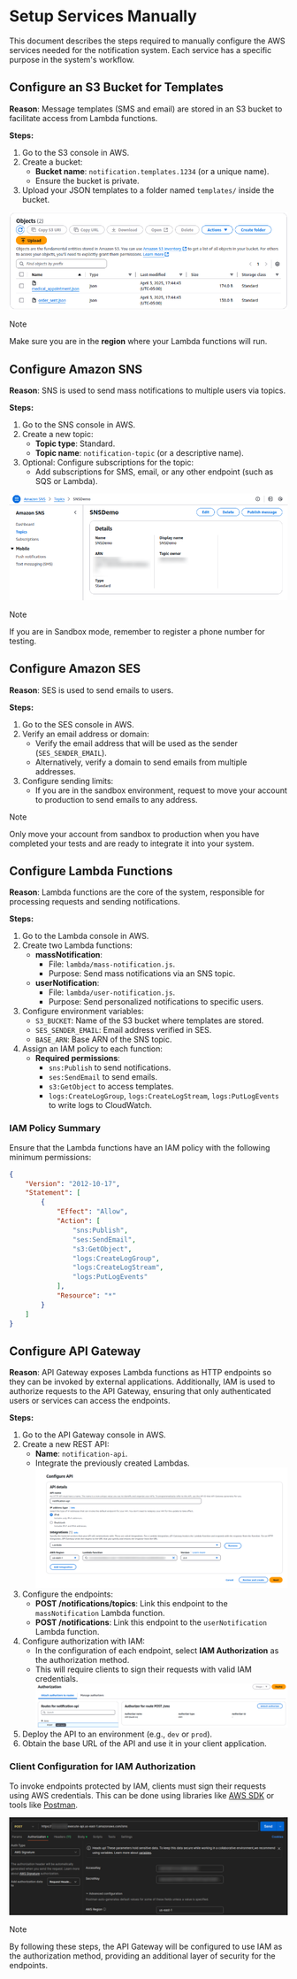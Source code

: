 # Setup Services Manually

This document describes the steps required to manually configure the AWS services needed for the notification system. Each service has a specific purpose in the system's workflow.

## Configure an S3 Bucket for Templates

**Reason**: Message templates (SMS and email) are stored in an S3 bucket to facilitate access from Lambda functions.

**Steps:**

1. Go to the S3 console in AWS.
2. Create a bucket:
   - **Bucket name**: `notification.templates.1234` (or a unique name).
   - Ensure the bucket is private.
3. Upload your JSON templates to a folder named `templates/` inside the bucket.

![upload templates](/images/templates-bucket.png)

> [!note]
> Make sure you are in the **region** where your Lambda functions will run.

## Configure Amazon SNS

**Reason**: SNS is used to send mass notifications to multiple users via topics.

**Steps:**

1. Go to the SNS console in AWS.
2. Create a new topic:
   - **Topic type**: Standard.
   - **Topic name**: `notification-topic` (or a descriptive name).
3. Optional: Configure subscriptions for the topic:
   - Add subscriptions for SMS, email, or any other endpoint (such as SQS or Lambda).

![create topic](/images/notification-topic.png)

> [!note]
> If you are in Sandbox mode, remember to register a phone number for testing.

## Configure Amazon SES

**Reason**: SES is used to send emails to users.

**Steps:**

1. Go to the SES console in AWS.
2. Verify an email address or domain:
   - Verify the email address that will be used as the sender (`SES_SENDER_EMAIL`).
   - Alternatively, verify a domain to send emails from multiple addresses.
3. Configure sending limits:
   - If you are in the sandbox environment, request to move your account to production to send emails to any address.

> [!note]
> Only move your account from sandbox to production when you have completed your tests and are ready to integrate it into your system.

## Configure Lambda Functions

**Reason**: Lambda functions are the core of the system, responsible for processing requests and sending notifications.

**Steps:**

1. Go to the Lambda console in AWS.
2. Create two Lambda functions:
   - **massNotification**:
     - File: `lambda/mass-notification.js`.
     - Purpose: Send mass notifications via an SNS topic.
   - **userNotification**:
     - File: `lambda/user-notification.js`.
     - Purpose: Send personalized notifications to specific users.
3. Configure environment variables:
   - `S3_BUCKET`: Name of the S3 bucket where templates are stored.
   - `SES_SENDER_EMAIL`: Email address verified in SES.
   - `BASE_ARN`: Base ARN of the SNS topic.
4. Assign an IAM policy to each function:
   - **Required permissions**:
     - `sns:Publish` to send notifications.
     - `ses:SendEmail` to send emails.
     - `s3:GetObject` to access templates.
     - `logs:CreateLogGroup`, `logs:CreateLogStream`, `logs:PutLogEvents` to write logs to CloudWatch.

### IAM Policy Summary

Ensure that the Lambda functions have an IAM policy with the following minimum permissions:

```json
{
    "Version": "2012-10-17",
    "Statement": [
        {
            "Effect": "Allow",
            "Action": [
                "sns:Publish",
                "ses:SendEmail",
                "s3:GetObject",
                "logs:CreateLogGroup",
                "logs:CreateLogStream",
                "logs:PutLogEvents"
            ],
            "Resource": "*"
        }
    ]
}
```

## Configure API Gateway

**Reason**: API Gateway exposes Lambda functions as HTTP endpoints so they can be invoked by external applications. Additionally, IAM is used to authorize requests to the API Gateway, ensuring that only authenticated users or services can access the endpoints.

**Steps:**

1. Go to the API Gateway console in AWS.
2. Create a new REST API:
   - **Name**: `notification-api`.
   - Integrate the previously created Lambdas.
   ![configure api](/images/configure-api.png)
3. Configure the endpoints:
   - **POST /notifications/topics**: Link this endpoint to the `massNotification` Lambda function.
   - **POST /notifications**: Link this endpoint to the `userNotification` Lambda function.
4. Configure authorization with IAM:
   - In the configuration of each endpoint, select **IAM Authorization** as the authorization method.
   - This will require clients to sign their requests with valid IAM credentials.
   ![authorization](/images/authorization.png)
5. Deploy the API to an environment (e.g., `dev` or `prod`).
6. Obtain the base URL of the API and use it in your client application.

### Client Configuration for IAM Authorization

To invoke endpoints protected by IAM, clients must sign their requests using AWS credentials. This can be done using libraries like [AWS SDK](https://aws.amazon.com/sdk/) or tools like [Postman](https://www.postman.com/).

![iam authorization](/images/request.png)

> [!note]
> By following these steps, the API Gateway will be configured to use IAM as the authorization method, providing an additional layer of security for the endpoints.

